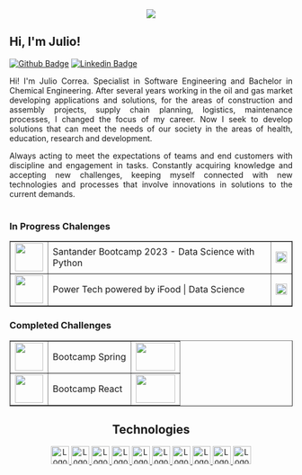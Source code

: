 <div align="center">
<image src="https://user-images.githubusercontent.com/95655712/180702478-fd6dcb4c-50dc-46b9-8bed-08ffdf647464.png">

</div>

## Hi, I'm Julio!

[![Github Badge](https://user-images.githubusercontent.com/95655712/180698186-8c6f9b0a-f5cb-4e23-b8c4-fbd2b2724059.png)](https://github.com/Jota-Erre-JR/)
[![Linkedin Badge](https://user-images.githubusercontent.com/95655712/180694025-8b30fd71-d1ad-427d-8cd6-c128fbb4c004.png)](https://www.linkedin.com/in/julio-cesar-correa/)
 
<div align="justify">
Hi! I'm Julio Correa. Specialist in Software Engineering and Bachelor in Chemical Engineering. After several years working in the oil and gas market developing applications and solutions, for the areas of construction and assembly projects, supply chain planning, logistics, maintenance processes, I changed the focus of my career. Now I seek to develop solutions that can meet the needs of our society in the areas of health, education, research and development.

Always acting to meet the expectations of teams and end customers with discipline and engagement in tasks. Constantly acquiring knowledge and accepting new challenges, keeping myself connected with new technologies and processes that involve innovations in solutions to the current demands.
</div><h1 align="center"></h1>

<div>
   <h3>In Progress Chalenges</h3>
 <div>
 <table border="1">
  <tr>
       <td>  <img height="50" src="https://github.com/Jota-Erre-JR/Jota-Erre-JR/assets/95655712/418000a6-a348-465c-8aee-14daf81d6871"> </td>
       <td>Santander Bootcamp 2023 - Data Science with Python</td>
       <td> <img height="20" src="https://github.com/Jota-Erre-JR/Jota-Erre-JR/assets/95655712/80916d9b-103d-423f-8509-bc628d104163"></td>
   </tr>
  <tr>
      <td> <img height="50" src="https://github.com/Jota-Erre-JR/Jota-Erre-JR/assets/95655712/c21e1007-4a5a-42a4-8b14-7528e60940a8"></td>
      <td>Power Tech powered by iFood | Data Science</td>
      <td> <img height="20" src="https://github.com/Jota-Erre-JR/Jota-Erre-JR/assets/95655712/80916d9b-103d-423f-8509-bc628d104163"></td>
  </tr>
  </table>
 </div>
</div>
 
### Completed Challenges
<div>
 <table border="1">
  <tr>
      <td><a href="https://learn.devsuperior.com/certificados/6815951" target="_blank" >
         <img height="50" src="https://github.com/Jota-Erre-JR/Jota-Erre-JR/assets/95655712/2b03dc97-cc62-4b46-be2b-6a07bdebbb71"></td>
      <td>Bootcamp Spring</td>
          <td>
              <img height="50" width="70" src="https://github.com/Jota-Erre-JR/Jota-Erre-JR/assets/95655712/c6f58e72-788d-47c8-9cae-b96b469b7f7e">
          </td>
  </tr>
  <tr>
    <td><a href="https://learn.devsuperior.com/certificados/6715951" target="_blank">
         <img height="50" width="50" src="https://github.com/Jota-Erre-JR/Jota-Erre-JR/assets/95655712/f3830c78-d8c7-4099-8ce0-d78eb50b2212"></td>
    <td>Bootcamp React</td>
    <td><img height="50" width="70" src="https://github.com/Jota-Erre-JR/Jota-Erre-JR/assets/95655712/b923a849-4a65-4386-8e2f-e65179750466">
    </td>
  </tr>
 </table>
</div>

<h2 align="center">Technologies</h2>
<p align="center">

<a href="https://www.javascript.com/">
    <img height="32" src="https://cdn.jsdelivr.net/gh/devicons/devicon/icons/javascript/javascript-original.svg" alt="Logo do Javascript"/>
</a>
<a href="https://developer.mozilla.org/en-US/docs/Web/HTML">
    <img height="32" src="https://cdn.jsdelivr.net/gh/devicons/devicon/icons/html5/html5-original-wordmark.svg" alt="Logo do HTML"/>
</a>
<a href="https://www.w3schools.com/cssref/default.asp">
    <img height="32" src="https://cdn.jsdelivr.net/gh/devicons/devicon/icons/css3/css3-original-wordmark.svg" alt="Logo do CSS"/>
</a>
<a href="https://www.oracle.com/java/technologies/javase-documentation.html">
    <img height="32" src="https://cdn.jsdelivr.net/gh/devicons/devicon/icons/java/java-original.svg" alt="Logo do Java">
</a>
<a href="https://spring.io/">
    <img height="32" src="https://user-images.githubusercontent.com/95655712/180702959-c14f7ebb-b22e-411f-b971-439edfa77b74.png" alt="Logo do Spring"/>
</a>
<a href="https://www.mysql.com/">
    <img height="32" src="https://cdn.jsdelivr.net/gh/devicons/devicon/icons/mysql/mysql-original.svg" alt="Logo do MySQL">
</a>
<a href="https://www.postgresql.org/docs/14/index.html">
    <img height="32" src="https://cdn.jsdelivr.net/gh/devicons/devicon/icons/postgresql/postgresql-original.svg" alt="Logo do Postgres"/>
</a>
<a href="https://git-scm.com/">
   <img height="32" src="https://cdn.jsdelivr.net/gh/devicons/devicon/icons/git/git-original.svg" alt="Logo do Javascript"/>
</a>
<a href="https://docs.docker.com/get-started/overview/">
    <img height="32" src="https://cdn.jsdelivr.net/gh/devicons/devicon/icons/docker/docker-original.svg" alt="Logo do Docker">
</a>
<a href="https://pt-br.reactjs.org/">
    <img height="32" src="https://user-images.githubusercontent.com/95655712/180701754-72eeac75-0b8a-4231-ab74-953e38977626.png" alt="Logo do React">
</a>
 </p>
 
##
 
